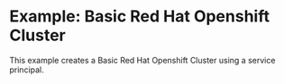 # Example: Basic Red Hat Openshift Cluster

This example creates a Basic Red Hat Openshift Cluster using a service principal.
